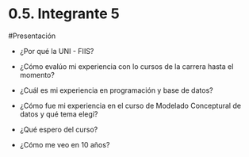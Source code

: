 # 0.5. Integrante 5

#Presentación
 - ¿Por qué la UNI - FIIS?
 
 - ¿Cómo evalúo mi experiencia con lo cursos de la carrera hasta el momento?

 - ¿Cuál es mi experiencia en programación y base de datos?

 - ¿Cómo fue mi experiencia en el curso de Modelado Conceptural de datos y qué tema elegí?

 - ¿Qué espero del curso?

 - ¿Cómo me veo en 10 años?